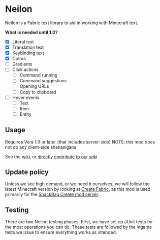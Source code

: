 # Neilon

Neilon is a Fabric text library to aid in working with Minecraft text.

**What is needed until 1.0?**

- [X] Literal text
- [X] Translation text
- [X] Keybinding text
- [X] Colors
- [ ] Gradients
- [ ] Click actions
    - [ ] Command running
    - [ ] Command suggestions
    - [ ] Opening URLs
    - [ ] Copy to clipboard
- [ ] Hover events
    - [ ] Text
    - [ ] Item
    - [ ] Entity

## Usage

Requires Vera 1.0 or later (that includes server-side) NOTE: this mod does not do any client-side shenanigans

See the [wiki](https://wiki.snackbag.net/w/neilon),
or [directly contribute to our wiki](https://github.com/snackbag/wiki)

## Update policy

Unless we see high demand, or we need it ourselves, we will follow the latest Minecraft version by looking
at [Create Fabric](https://modrinth.com/mod/create-fabric), as this mod is used primarily for
the [SnackBag Create mod server](https://snackbag.net/).

## Testing

There are two Neilon testing phases. First, we have set up JUnit tests for the most operations you can do. These tests
are followed by the ingame tests we issue to ensure everything works as intended.